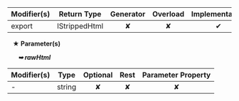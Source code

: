 | Modifier(s)                            | Return Type                    | Generator                        | Overload                         | Implementation                        |
|----------------------------------------|--------------------------------|:--------------------------------:|:--------------------------------:|:-------------------------------------:|
| export | IStrippedHtml | ✘ | ✘  | ✔ |

&nbsp;&nbsp; **&#9733; Parameter(s)**

&nbsp;&nbsp;&nbsp;&nbsp;&nbsp; _**&#10149; rawHtml**_

| Modifier(s)                              | Type                        | Optional                           | Rest                          | Parameter Property                          |
|------------------------------------------|-----------------------------|:----------------------------------:|:-----------------------------:|:-------------------------------------------:|
| - | string | ✘  | ✘ | ✘ |